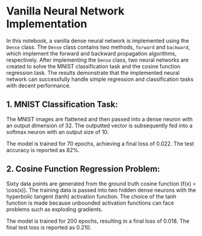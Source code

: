 # Vanilla Neural Network Implementation

In this notebook, a vanilla dense neural network is implemented using the `Dense` class. The `Dense` class contains two methods, `forward` and `backward`, which implement the forward and backward propagation algorithms, respectively. After implementing the `Dense` class, two neural networks are created to solve the MNIST classification task and the cosine function regression task. The results demonstrate that the implemented neural network can successfully handle simple regression and classification tasks with decent performance.

## 1. MNIST Classification Task:

The MNIST images are flattened and then passed into a dense neuron with an output dimension of 32. The outputted vector is subsequently fed into a softmax neuron with an output size of 10.

The model is trained for 70 epochs, achieving a final loss of 0.022. The test accuracy is reported as 82%.

## 2. Cosine Function Regression Problem:

Sixty data points are generated from the ground truth cosine function \(f(x) = \cos(x)\). The training data is passed into two hidden dense neurons with the hyperbolic tangent (tanh) activation function. The choice of the tanh function is made because unbounded activation functions can face problems such as exploding gradients.

The model is trained for 200 epochs, resulting in a final loss of 0.018. The final test loss is reported as 0.210.
